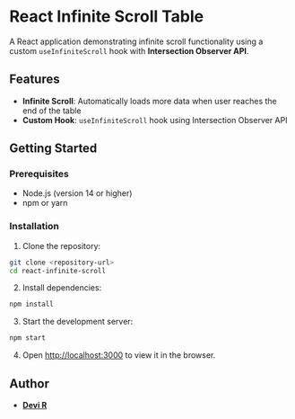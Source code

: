 # React Infinite Scroll Table

A React application demonstrating infinite scroll functionality using a custom `useInfiniteScroll` hook with **Intersection Observer API**.

## Features

- **Infinite Scroll**: Automatically loads more data when user reaches the end of the table
- **Custom Hook**: `useInfiniteScroll` hook using Intersection Observer API

## Getting Started

### Prerequisites

- Node.js (version 14 or higher)
- npm or yarn

### Installation

1. Clone the repository:

```bash
git clone <repository-url>
cd react-infinite-scroll
```

2. Install dependencies:

```bash
npm install
```

3. Start the development server:

```bash
npm start
```

4. Open [http://localhost:3000](http://localhost:3000) to view it in the browser.

## Author

- **[Devi R](https://www.linkedin.com/in/devi-r-06bb94a7)**
